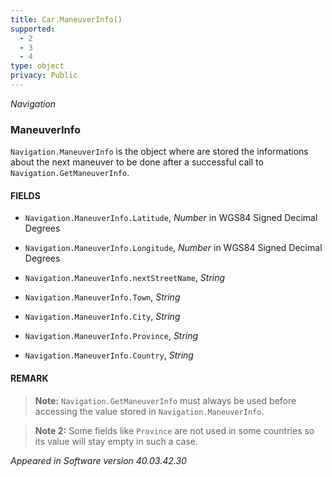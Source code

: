 ```yaml
---
title: Car.ManeuverInfo()
supported:
  - 2
  - 3
  - 4
type: object
privacy: Public
---
```


*Navigation*

### ManeuverInfo

`Navigation.ManeuverInfo` is the object where are stored the informations about the next maneuver to be done after a successful call to `Navigation.GetManeuverInfo`.

#### FIELDS

- `Navigation.ManeuverInfo.Latitude`, *Number* in WGS84 Signed Decimal Degrees

- `Navigation.ManeuverInfo.Longitude`, *Number* in WGS84 Signed Decimal Degrees

- `Navigation.ManeuverInfo.nextStreetName`, *String*

- `Navigation.ManeuverInfo.Town`, *String*

- `Navigation.ManeuverInfo.City`, *String*

- `Navigation.ManeuverInfo.Province`, *String* 

- `Navigation.ManeuverInfo.Country`, *String*

#### REMARK

>**Note:** `Navigation.GetManeuverInfo` must always be used before accessing the value stored in `Navigation.ManeuverInfo`.

>**Note 2:** Some fields like `Province` are not used in some countries so its value will stay empty in such a case.

*Appeared in Software version 40.03.42.30*